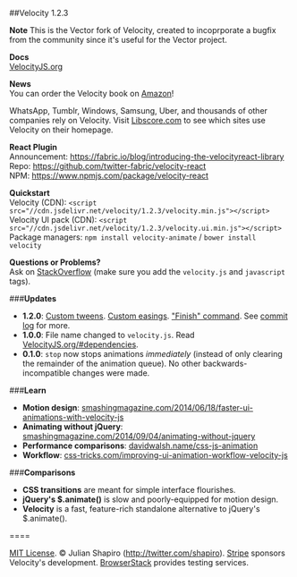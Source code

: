 ##Velocity 1.2.3

**Note**
This is the Vector fork of Velocity, created to incoprporate a bugfix from the community since it's useful for the Vector project.

**Docs**  
[VelocityJS.org](http://VelocityJS.org)

**News**  
You can order the Velocity book on [Amazon](http://amazon.com/Web-Animation-using-JavaScript-Develop/dp/0134096665)!

WhatsApp, Tumblr, Windows, Samsung, Uber, and thousands of other companies rely on Velocity. Visit [Libscore.com](http://libscore.com/#$.Velocity) to see which sites use Velocity on their homepage.

**React Plugin**  
Announcement: https://fabric.io/blog/introducing-the-velocityreact-library  
Repo: https://github.com/twitter-fabric/velocity-react  
NPM: https://www.npmjs.com/package/velocity-react

**Quickstart**  
Velocity (CDN):
`<script src="//cdn.jsdelivr.net/velocity/1.2.3/velocity.min.js"></script>`  
Velocity UI pack (CDN):
`<script src="//cdn.jsdelivr.net/velocity/1.2.3/velocity.ui.min.js"></script>`  
Package managers:
`npm install velocity-animate` / 
`bower install velocity`

**Questions or Problems?**  
Ask on [StackOverflow](http://stackoverflow.com/tags/velocity.js) (make sure you add the ```velocity.js``` and ```javascript``` tags).

###**Updates**

- **1.2.0**: [Custom tweens](http://VelocityJS.org/#progress). [Custom easings](http://VelocityJS.org/#easing). ["Finish" command](http://VelocityJS.org/#finish). See [commit log](https://github.com/julianshapiro/velocity/commit/2a28e3812c6fe9262244ed3b6d41d12ae9a107c6) for more.
- **1.0.0**: File name changed to `velocity.js`. Read [VelocityJS.org/#dependencies](http://VelocityJS.org/#dependencies).
- **0.1.0**: `stop` now stops animations *immediately* (instead of only clearing the remainder of the animation queue). No other backwards-incompatible changes were made.

###**Learn**

- **Motion design**: [smashingmagazine.com/2014/06/18/faster-ui-animations-with-velocity-js](http://smashingmagazine.com/2014/06/18/faster-ui-animations-with-velocity-js)
- **Animating without jQuery**: [smashingmagazine.com/2014/09/04/animating-without-jquery](http://www.smashingmagazine.com/2014/09/04/animating-without-jquery/)
- **Performance comparisons**: [davidwalsh.name/css-js-animation](http://davidwalsh.name/css-js-animation)
- **Workflow**: [css-tricks.com/improving-ui-animation-workflow-velocity-js](http://css-tricks.com/improving-ui-animation-workflow-velocity-js)

###**Comparisons**

- **CSS transitions** are meant for simple interface flourishes.
- **jQuery's $.animate()** is slow and poorly-equipped for motion design.
- **Velocity** is a fast, feature-rich standalone alternative to jQuery's $.animate().

====

[MIT License](LICENSE.md). © Julian Shapiro (http://twitter.com/shapiro).
[Stripe](https://stripe.com/blog/stripe-open-source-retreat) sponsors Velocity's development. [BrowserStack](http://www.browserstack.com/) provides testing services.

